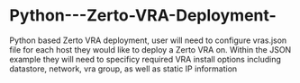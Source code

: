 # Python---Zerto-VRA-Deployment-
Python based Zerto VRA deployment, user will need to configure vras.json file for each host they would like to deploy a Zerto VRA on. 
Within the JSON example they will need to specificy required VRA install options including datastore, network, vra group, as well as static IP information 

